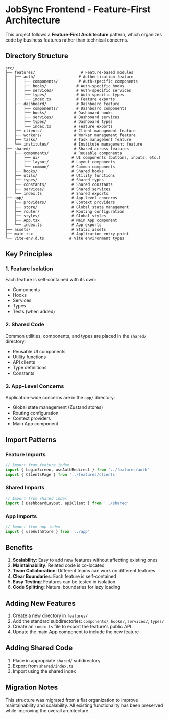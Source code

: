 # JobSync Frontend - Feature-First Architecture

This project follows a **Feature-First Architecture** pattern, which organizes code by business features rather than technical concerns.

## Directory Structure

```
src/
├── features/                    # Feature-based modules
│   ├── auth/                   # Authentication feature
│   │   ├── components/         # Auth-specific components
│   │   ├── hooks/             # Auth-specific hooks
│   │   ├── services/          # Auth-specific services
│   │   ├── types/             # Auth-specific types
│   │   └── index.ts           # Feature exports
│   ├── dashboard/             # Dashboard feature
│   │   ├── components/        # Dashboard components
│   │   ├── hooks/            # Dashboard hooks
│   │   ├── services/         # Dashboard services
│   │   ├── types/            # Dashboard types
│   │   └── index.ts          # Feature exports
│   ├── clients/              # Client management feature
│   ├── workers/              # Worker management feature
│   ├── tasks/                # Task management feature
│   └── institutes/           # Institute management feature
├── shared/                   # Shared across features
│   ├── components/           # Reusable components
│   │   ├── ui/              # UI components (buttons, inputs, etc.)
│   │   ├── layout/          # Layout components
│   │   └── common/          # Common components
│   ├── hooks/               # Shared hooks
│   ├── utils/               # Utility functions
│   ├── types/               # Shared types
│   ├── constants/           # Shared constants
│   ├── services/            # Shared services
│   └── index.ts             # Shared exports
├── app/                     # App-level concerns
│   ├── providers/           # Context providers
│   ├── store/               # Global state management
│   ├── router/              # Routing configuration
│   ├── styles/              # Global styles
│   ├── App.tsx              # Main App component
│   └── index.ts             # App exports
├── assets/                  # Static assets
├── main.tsx                 # Application entry point
└── vite-env.d.ts           # Vite environment types
```

## Key Principles

### 1. Feature Isolation
Each feature is self-contained with its own:
- Components
- Hooks
- Services
- Types
- Tests (when added)

### 2. Shared Code
Common utilities, components, and types are placed in the `shared/` directory:
- Reusable UI components
- Utility functions
- API clients
- Type definitions
- Constants

### 3. App-Level Concerns
Application-wide concerns are in the `app/` directory:
- Global state management (Zustand stores)
- Routing configuration
- Context providers
- Main App component

## Import Patterns

### Feature Imports
```typescript
// Import from feature index
import { LoginScreen, useAuthRedirect } from '../features/auth'
import { ClientsPage } from '../features/clients'
```

### Shared Imports
```typescript
// Import from shared index
import { DashboardLayout, apiClient } from '../shared'
```

### App Imports
```typescript
// Import from app index
import { useAuthStore } from '../app'
```

## Benefits

1. **Scalability**: Easy to add new features without affecting existing ones
2. **Maintainability**: Related code is co-located
3. **Team Collaboration**: Different teams can work on different features
4. **Clear Boundaries**: Each feature is self-contained
5. **Easy Testing**: Features can be tested in isolation
6. **Code Splitting**: Natural boundaries for lazy loading

## Adding New Features

1. Create a new directory in `features/`
2. Add the standard subdirectories: `components/`, `hooks/`, `services/`, `types/`
3. Create an `index.ts` file to export the feature's public API
4. Update the main App component to include the new feature

## Adding Shared Code

1. Place in appropriate `shared/` subdirectory
2. Export from `shared/index.ts`
3. Import using the shared index

## Migration Notes

This structure was migrated from a flat organization to improve maintainability and scalability. All existing functionality has been preserved while improving the overall architecture. 